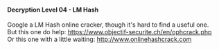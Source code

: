 #### Decryption Level 04 - LM Hash

Google a LM Hash online cracker, though it's hard to find a useful one.  
But this one do help: <https://www.objectif-securite.ch/en/ophcrack.php>  
Or this one with a little waiting: <http://www.onlinehashcrack.com>
